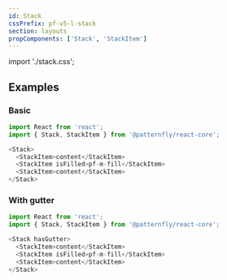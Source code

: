 ```yaml
---
id: Stack
cssPrefix: pf-v5-l-stack
section: layouts
propComponents: ['Stack', 'StackItem']
---
```


import './stack.css';

## Examples
### Basic
```js
import React from 'react';
import { Stack, StackItem } from '@patternfly/react-core';

<Stack>
  <StackItem>content</StackItem>
  <StackItem isFilled>pf-m-fill</StackItem>
  <StackItem>content</StackItem>
</Stack>
```

### With gutter
```js
import React from 'react';
import { Stack, StackItem } from '@patternfly/react-core';

<Stack hasGutter>
  <StackItem>content</StackItem>
  <StackItem isFilled>pf-m-fill</StackItem>
  <StackItem>content</StackItem>
</Stack>
```
